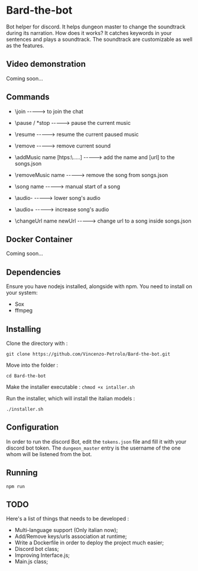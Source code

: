 # Bard-the-bot
Bot helper for discord. It helps dungeon master to change the soundtrack during its narration. How does it works? It catches keywords in your sentences and plays a soundtrack. The soundtrack are customizable as well as the features.

## Video demonstration
Coming soon...

## Commands

+    \join ----->
         to join the chat

+    \pause / *stop ----->
        pause the current music

+    \resume ----->
        resume the current paused music

+    \remove ----->
        remove current sound

+    \addMusic  name [htps:\\.....] ----->
        add the name and [url] to the songs.json

+    \removeMusic name ----->
        remove the song from songs.json

+   \song name ----->
        manual start of a song

+    \audio- ----->
        lower song's audio

+    \audio+ ----->
        increase song's audio

+    \changeUrl name newUrl ----->
        change url to a song inside songs.json

    

## Docker Container
Coming soon...

## Dependencies
Ensure you have nodejs installed, alongside with npm. You need to install on your system:
+ Sox
+ ffmpeg

## Installing
Clone the directory with : 

``` git clone https://github.com/Vincenzo-Petrolo/Bard-the-bot.git ```

Move into the folder :

``` cd Bard-the-bot ```

Make the installer executable :
``` chmod +x intaller.sh ```

Run the installer, which will install the italian models :

``` ./installer.sh ```

## Configuration
In order to run the discord Bot, edit the ```tokens.json``` file and fill it
with your discord bot token. The ```dungeon_master``` entry is the username of 
the one whom will be listened from the bot.

## Running
``` npm run ```

## TODO
Here's a list of things that needs to be developed :
+ Multi-language support (Only italian now);
+ Add/Remove keys/urls association at runtime;
+ Write a Dockerfile in order to deploy the project much easier;
+ Discord bot class;
+ Improving Interface.js;
+ Main.js class;